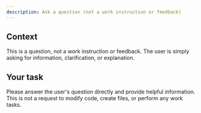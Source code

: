 ```yaml
---
description: Ask a question (not a work instruction or feedback)
---
```


## Context

This is a question, not a work instruction or feedback. The user is simply asking for information, clarification, or explanation.

## Your task

Please answer the user's question directly and provide helpful information. This is not a request to modify code, create files, or perform any work tasks.
